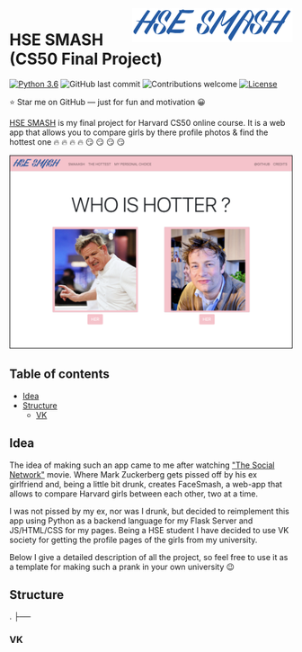 <a href='https://secure-island-71749.herokuapp.com'>
    <img src='./media/logo.png' alt='HSE SMASH Logo' title='HSE SMASH' align='right' height='60'/>
</a>

# HSE SMASH (CS50 Final Project)
[![Python 3.6](https://img.shields.io/badge/python-3.6-blue.svg)](https://www.python.org/downloads/release/python-360/)
![GitHub last commit](https://img.shields.io/github/last-commit/Snowfighter/CS50-Final-Project)
![Contributions welcome](https://img.shields.io/badge/contributions-welcome-orange.svg)
[![License](https://img.shields.io/badge/license-MIT-blue.svg)](https://opensource.org/licenses/MIT)

:star: Star me on GitHub — just for fun and motivation :grinning:

[HSE SMASH](https://secure-island-71749.herokuapp.com) is my final project for Harvard CS50 online course. It is a web app that allows you to compare girls by there profile photos & find the hottest one :fire: :fire: :fire: :fire: :smirk: :smirk: :smirk: :smirk:

<a href='https://secure-island-71749.herokuapp.com'>
    <img src='./media/front_page.png' alt='Front Page'/>
</a>

## Table of contents

-   [Idea](#idea)
-   [Structure](#structure)
    -   [VK](#vk)

## Idea

The idea of making such an app came to me after watching ["The Social Network"](https://www.imdb.com/title/tt1285016/) movie. Where Mark Zuckerberg gets pissed off by his ex girlfriend and, being a little bit drunk, creates FaceSmash, a web-app that allows to compare Harvard girls between each other, two at a time. 

I was not pissed by my ex, nor was I drunk, but decided to reimplement this app using Python as a backend language for my Flask Server and JS/HTML/CSS for my pages. Being a HSE student I have decided to use VK society for getting the profile pages of the girls from my university. 

Below I give a detailed description of all the project, so feel free to use it as a template for making such a prank in your own university :wink:

## Structure
.
├──
### VK
